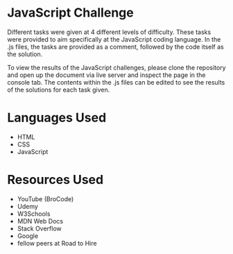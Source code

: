 # JavaScript Challenge

Different tasks were given at 4 different levels of difficulty. These tasks were provided to aim specifically at the JavaScript coding language. In the .js files, the tasks are provided as a comment, followed by the code itself as the solution.

To view the results of the JavaScript challenges, please clone the repository and open up the document via live server and inspect the page in the console tab. The contents within the .js files can be edited to see the results of the solutions for each task given.

# Languages Used

- HTML
- CSS
- JavaScript

# Resources Used

- YouTube (BroCode)
- Udemy
- W3Schools
- MDN Web Docs
- Stack Overflow
- Google
- fellow peers at Road to Hire

